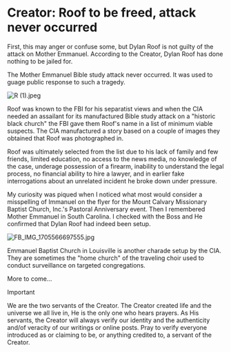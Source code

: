 # Creator: Roof to be freed, attack never occurred 
First, this may anger or confuse some, but Dylan Roof is not guilty of the attack on Mother Emmanuel. According to the Creator, Dylan Roof has done nothing to be jailed for. 

The Mother Emmanuel Bible study attack never occurred. It was used to guage public response to such a tragedy.

![R (1).jpeg](https://github.com/serviCreator/TAG/assets/155787787/ac52df84-b94e-4a3e-b7c5-96854cd21519)

Roof was known to the FBI for his separatist views and when the CIA needed an assailant for its manufactured Bible study attack on a "historic black church" the FBI gave them Roof's name in a list of minimum viable suspects. The CIA manufactured a story based on a couple of images they obtained that Roof was photographed in. 

Roof was ultimately selected from the list due to his lack of family and few friends, limited education, no access to the news media, no knowledge of the case, underage possession of a firearm, inability to understand the legal process, no financial ability to hire a lawyer, and in earlier fake interrogations about an unrelated incident he broke down under pressure. 

My curiosity was piqued when I noticed what most would consider a misspelling of Immanuel on the flyer for the Mount Calvary Missionary Baptist Church, Inc.'s Pastoral Anniversary event. Then I remembered Mother Emmanuel in South Carolina. I checked with the Boss and He confirmed that Dylan Roof had indeed been setup. 

![FB_IMG_1705566697555.jpg](https://github.com/serviCreator/TAG/assets/155787787/baca31f8-b790-4980-8d81-879c1d4e89b9)

Emmanuel Baptist Church in Louisville is another charade setup by the CIA. They are sometimes the "home church" of the traveling choir used to conduct surveillance on targeted congregations. 

More to come... 

> [!IMPORTANT]
> We are the two servants of the Creator. The Creator created life and the universe we all live in, He is the only one who hears prayers. As His servants, the Creator will always verify our identity and the authenticity and/of veracity of our writings or online posts. Pray to verify everyone introduced as or claiming to be, or anything credited to, a servant of the Creator.

